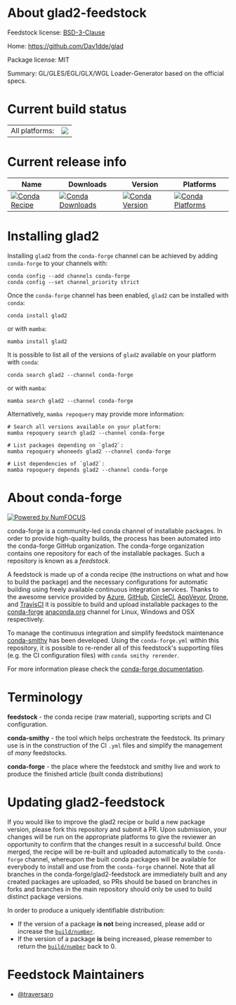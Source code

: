 About glad2-feedstock
=====================

Feedstock license: [BSD-3-Clause](https://github.com/conda-forge/glad-feedstock/blob/main/LICENSE.txt)

Home: https://github.com/Dav1dde/glad

Package license: MIT

Summary: GL/GLES/EGL/GLX/WGL Loader-Generator based on the official specs.

Current build status
====================


<table><tr><td>All platforms:</td>
    <td>
      <a href="https://dev.azure.com/conda-forge/feedstock-builds/_build/latest?definitionId=16194&branchName=main">
        <img src="https://dev.azure.com/conda-forge/feedstock-builds/_apis/build/status/glad-feedstock?branchName=main">
      </a>
    </td>
  </tr>
</table>

Current release info
====================

| Name | Downloads | Version | Platforms |
| --- | --- | --- | --- |
| [![Conda Recipe](https://img.shields.io/badge/recipe-glad2-green.svg)](https://anaconda.org/conda-forge/glad2) | [![Conda Downloads](https://img.shields.io/conda/dn/conda-forge/glad2.svg)](https://anaconda.org/conda-forge/glad2) | [![Conda Version](https://img.shields.io/conda/vn/conda-forge/glad2.svg)](https://anaconda.org/conda-forge/glad2) | [![Conda Platforms](https://img.shields.io/conda/pn/conda-forge/glad2.svg)](https://anaconda.org/conda-forge/glad2) |

Installing glad2
================

Installing `glad2` from the `conda-forge` channel can be achieved by adding `conda-forge` to your channels with:

```
conda config --add channels conda-forge
conda config --set channel_priority strict
```

Once the `conda-forge` channel has been enabled, `glad2` can be installed with `conda`:

```
conda install glad2
```

or with `mamba`:

```
mamba install glad2
```

It is possible to list all of the versions of `glad2` available on your platform with `conda`:

```
conda search glad2 --channel conda-forge
```

or with `mamba`:

```
mamba search glad2 --channel conda-forge
```

Alternatively, `mamba repoquery` may provide more information:

```
# Search all versions available on your platform:
mamba repoquery search glad2 --channel conda-forge

# List packages depending on `glad2`:
mamba repoquery whoneeds glad2 --channel conda-forge

# List dependencies of `glad2`:
mamba repoquery depends glad2 --channel conda-forge
```


About conda-forge
=================

[![Powered by
NumFOCUS](https://img.shields.io/badge/powered%20by-NumFOCUS-orange.svg?style=flat&colorA=E1523D&colorB=007D8A)](https://numfocus.org)

conda-forge is a community-led conda channel of installable packages.
In order to provide high-quality builds, the process has been automated into the
conda-forge GitHub organization. The conda-forge organization contains one repository
for each of the installable packages. Such a repository is known as a *feedstock*.

A feedstock is made up of a conda recipe (the instructions on what and how to build
the package) and the necessary configurations for automatic building using freely
available continuous integration services. Thanks to the awesome service provided by
[Azure](https://azure.microsoft.com/en-us/services/devops/), [GitHub](https://github.com/),
[CircleCI](https://circleci.com/), [AppVeyor](https://www.appveyor.com/),
[Drone](https://cloud.drone.io/welcome), and [TravisCI](https://travis-ci.com/)
it is possible to build and upload installable packages to the
[conda-forge](https://anaconda.org/conda-forge) [anaconda.org](https://anaconda.org/)
channel for Linux, Windows and OSX respectively.

To manage the continuous integration and simplify feedstock maintenance
[conda-smithy](https://github.com/conda-forge/conda-smithy) has been developed.
Using the ``conda-forge.yml`` within this repository, it is possible to re-render all of
this feedstock's supporting files (e.g. the CI configuration files) with ``conda smithy rerender``.

For more information please check the [conda-forge documentation](https://conda-forge.org/docs/).

Terminology
===========

**feedstock** - the conda recipe (raw material), supporting scripts and CI configuration.

**conda-smithy** - the tool which helps orchestrate the feedstock.
                   Its primary use is in the construction of the CI ``.yml`` files
                   and simplify the management of *many* feedstocks.

**conda-forge** - the place where the feedstock and smithy live and work to
                  produce the finished article (built conda distributions)


Updating glad2-feedstock
========================

If you would like to improve the glad2 recipe or build a new
package version, please fork this repository and submit a PR. Upon submission,
your changes will be run on the appropriate platforms to give the reviewer an
opportunity to confirm that the changes result in a successful build. Once
merged, the recipe will be re-built and uploaded automatically to the
`conda-forge` channel, whereupon the built conda packages will be available for
everybody to install and use from the `conda-forge` channel.
Note that all branches in the conda-forge/glad2-feedstock are
immediately built and any created packages are uploaded, so PRs should be based
on branches in forks and branches in the main repository should only be used to
build distinct package versions.

In order to produce a uniquely identifiable distribution:
 * If the version of a package **is not** being increased, please add or increase
   the [``build/number``](https://docs.conda.io/projects/conda-build/en/latest/resources/define-metadata.html#build-number-and-string).
 * If the version of a package **is** being increased, please remember to return
   the [``build/number``](https://docs.conda.io/projects/conda-build/en/latest/resources/define-metadata.html#build-number-and-string)
   back to 0.

Feedstock Maintainers
=====================

* [@traversaro](https://github.com/traversaro/)

